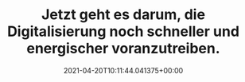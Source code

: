 ---
date: '2021-04-20T10:11:44.041375+00:00'
found_at: '2014-12-21'
found_url: http://www.axelspringer.de/artikel/Unternehmensportraet_40170.html
title: Jetzt geht es darum, die Digitalisierung noch schneller und energischer voranzutreiben.
---
